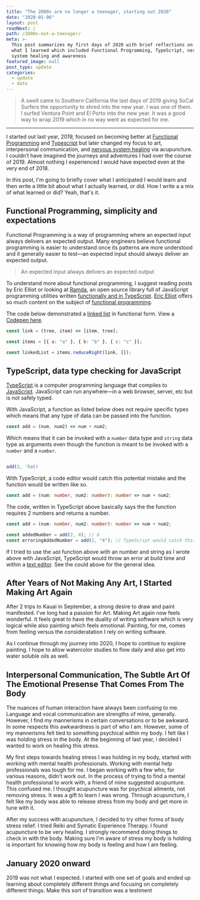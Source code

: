 ```yaml
---
title: "The 2000s are no longer a teenager, starting out 2020"
date: "2020-01-06"
layout: post
readNext: /
path: /2000s-not-a-teenager/
meta: >-
  This post summarizes my first days of 2020 with brief reflections on 2019,
  what I learned which included Functional Programming, TypeScript, nervous
  system healing and awareness
featured_image: null
post_type: update
categories:
  - update
  - date
---
```


> A swell came to Southern California the last days of 2019 giving SoCal Surfers the opportunity to shred into the new year. I was one of them. I surfed Ventura Point and El Porto into the new year. It was a good way to wrap 2019 which in no way went as expected for me.

---

I started out last year, 2019, focused on becoming better at [Functional Programming](https://medium.com/javascript-scene/master-the-javascript-interview-what-is-functional-programming-7f218c68b3a0) and [Typescript](https://en.wikipedia.org/wiki/TypeScript) but later changed my focus to art, interpersonal communication, and [nervous system healing](https://www.brainpickings.org/2016/06/20/the-body-keeps-the-score-van-der-kolk/) via acupuncture. I couldn’t have imagined the journeys and adventures I had over the course of 2019. Almost nothing I experienced I would have expected even at the very end of 2018.

In this post, I'm going to briefly cover what I anticipated I would learn and then write a little bit about what I actually learned, or did. How I write a a mix of what learned or did? Yeah, that's it.

## Functional Programming, simplicity and expectations

Functional Programming is a way of programming where an expected input always delivers an expected output. Many engineers believe functional programming is easier to understand once its patterns are more understood and it generally easier to test—an expected input should always deliver an expected output.

> An expected input always delivers an expected output

To understand more about functional programming, I suggest reading posts by Eric Elliot or looking at [Ramda](https://fr.umio.us/why-ramda/), an open source library full of JavaScript programming utilities written [functionally and in TypeScript](https://ramdajs.com/docs/). [Eric Elliot](https://ericelliottjs.com/) offers so much content on the subject of [functional programming](https://medium.com/javascript-scene/composing-software-the-book-f31c77fc3ddc).

The code below demonstrated a [linked list](https://en.wikipedia.org/wiki/Linked_list) in functional form. View a [Codepen here](https://codepen.io/yowainwright/pen/eYmqeWo).

```javascript
const link = (tree, item) => [item, tree];

const items = [{ a: "a" }, { b: "b" }, { c: "c" }];

const linkedList = items.reduceRight(link, []);
```

## TypeScript, data type checking for JavaScript

[TypeScript](http://www.typescriptlang.org/) is a computer programming language that compiles to [JavaScript](https://developer.mozilla.org/en-US/docs/Web/JavaScript). JavaScript can run anywhere—in a web browser, server, etc but is not safely typed.

With JavaScript, a function as listed below does not require specific types which means that any type of data can be passed into the function.

```javascript
const add = (num, num2) => num + num2;
```

Which means that it can be invoked with a `number` data type and `string` data type as arguments even though the function is meant to be invoked with a `number` and a `number`.

```javascript

add(2, 'hat)

```

With TypeScript, a code editor would catch this potential mistake and the function would be written like so.

```typescript
const add = (num: number, num2: number): number => num + num2;
```

The code, written in TypeScript above basically says the the function requires 2 numbers and returns a number.

```typescript
const add = (num: number, num2: number): number => num + num2;

const addedNumber = add(2, 4); // 6
const erroringAddedNumber = add(2, "4"); // TypeScript would catch this within a text editor, and a build
```

If I tried to use the `add` function above with an number and string as I wrote above with JavaScript, TypeScript would throw an error at build time and within a [text editor](https://code.visualstudio.com/). See the could above for the general idea.

## After Years of Not Making Any Art, I Started Making Art Again

After 2 trips to Kauai in September, a strong desire to draw and paint manifested. I've long had a passion for Art. Making Art again now feels wonderful. It feels great to have the duality of writing software which is very logical while also painting which feels emotional. Painting, for me, comes from feeling versus the consideratation I rely on writing software.

<!-- image here -->

As I continue through my journey into 2020, I hope to continue to explore painting. I hope to allow watercolor studies to flow daily and also get into water soluble oils as well.

## Interpersonal Communication, The Subtle Art Of The Emotional Presense That Comes From The Body

The nuances of human interaction have always been confusing to me. Language and vocal communication are strengths of mine, generally. However, I find my mannerisms in certain conversations or to be awkward. In some respects this awkwardness is part of who I am. However, some of my mannerisms felt tied to something psychical within my body. I felt like I was holding stress in the body. At the beginning of last year, i decided I wanted to work on healing this stress.

My first steps towards healing stress I was holding in my body, started with working with mental health professionals. Working with mental help professionals was tough for me. I began working with a few who, for various reasons, didn't work out. In the process of trying to find a mental health professional to work with, a friend of mine suggested acupunture. This confused me. I thought acupuncture was for psychical ailments, not removing stress. It was a gift to learn I was wrong. Through acupuncture, I felt like my body was able to release stress from my body and get more in tune with it.

After my success with acupuncture, I decided to try other forms of body stress relief. I tried Reiki and Symatic Experience Therapy. I found acupuncture to be very healing. I strongly recommend doing things to check in with the body. Making sure I'm aware of stress my body is holding is important for knowing how my body is feeling and how I am feeling.

## January 2020 onward

2019 was not what I expected. I started with one set of goals and ended up learning about completely different things and focusing on completely different things. Make this sort of transition was a testiment
